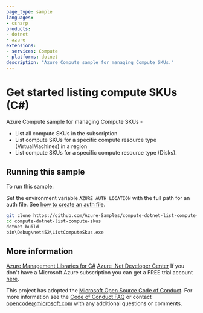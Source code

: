 ```yaml
---
page_type: sample
languages:
- csharp
products:
- dotnet
- azure
extensions:
- services: Compute
- platforms: dotnet
description: "Azure Compute sample for managing Compute SKUs."
---
```


# Get started listing compute SKUs (C#)

 Azure Compute sample for managing Compute SKUs -
  - List all compute SKUs in the subscription
  - List compute SKUs for a specific compute resource type (VirtualMachines) in a region
  - List compute SKUs for a specific compute resource type (Disks).


## Running this sample

To run this sample:

Set the environment variable `AZURE_AUTH_LOCATION` with the full path for an auth file. See [how to create an auth file](https://github.com/Azure/azure-libraries-for-net/blob/master/AUTH.md).

```bash
git clone https://github.com/Azure-Samples/compute-dotnet-list-compute-skus.git
cd compute-dotnet-list-compute-skus
dotnet build
bin\Debug\net452\ListComputeSkus.exe
```

## More information

[Azure Management Libraries for C#](https://github.com/Azure/azure-sdk-for-net/tree/Fluent)
[Azure .Net Developer Center](https://azure.microsoft.com/en-us/develop/net/)
If you don't have a Microsoft Azure subscription you can get a FREE trial account [here](http://go.microsoft.com/fwlink/?LinkId=330212).

This project has adopted the [Microsoft Open Source Code of Conduct](https://opensource.microsoft.com/codeofconduct/). For more information see the [Code of Conduct FAQ](https://opensource.microsoft.com/codeofconduct/faq/) or contact [opencode@microsoft.com](mailto:opencode@microsoft.com) with any additional questions or comments.

